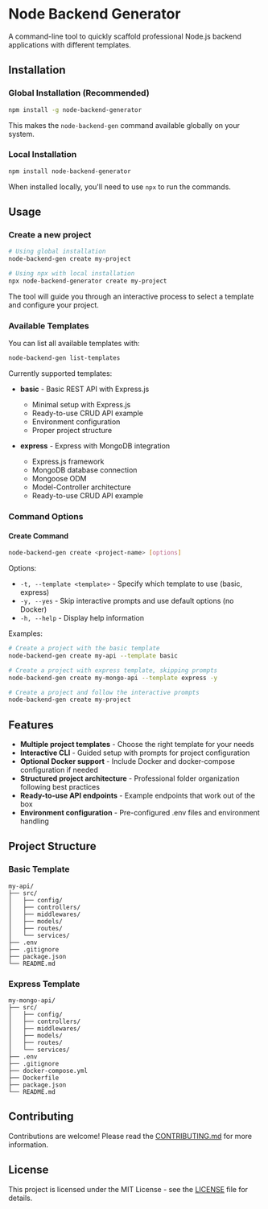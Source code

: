 # Node Backend Generator

A command-line tool to quickly scaffold professional Node.js backend applications with different templates.

## Installation

### Global Installation (Recommended)

```bash
npm install -g node-backend-generator
```

This makes the `node-backend-gen` command available globally on your system.

### Local Installation

```bash
npm install node-backend-generator
```

When installed locally, you'll need to use `npx` to run the commands.

## Usage

### Create a new project

```bash
# Using global installation
node-backend-gen create my-project

# Using npx with local installation
npx node-backend-generator create my-project
```

The tool will guide you through an interactive process to select a template and configure your project.

### Available Templates

You can list all available templates with:

```bash
node-backend-gen list-templates
```

Currently supported templates:

- **basic** - Basic REST API with Express.js

  - Minimal setup with Express.js
  - Ready-to-use CRUD API example
  - Environment configuration
  - Proper project structure

- **express** - Express with MongoDB integration
  - Express.js framework
  - MongoDB database connection
  - Mongoose ODM
  - Model-Controller architecture
  - Ready-to-use CRUD API example

### Command Options

#### Create Command

```bash
node-backend-gen create <project-name> [options]
```

Options:

- `-t, --template <template>` - Specify which template to use (basic, express)
- `-y, --yes` - Skip interactive prompts and use default options (no Docker)
- `-h, --help` - Display help information

Examples:

```bash
# Create a project with the basic template
node-backend-gen create my-api --template basic

# Create a project with express template, skipping prompts
node-backend-gen create my-mongo-api --template express -y

# Create a project and follow the interactive prompts
node-backend-gen create my-project
```

## Features

- **Multiple project templates** - Choose the right template for your needs
- **Interactive CLI** - Guided setup with prompts for project configuration
- **Optional Docker support** - Include Docker and docker-compose configuration if needed
- **Structured project architecture** - Professional folder organization following best practices
- **Ready-to-use API endpoints** - Example endpoints that work out of the box
- **Environment configuration** - Pre-configured .env files and environment handling

## Project Structure

### Basic Template

```
my-api/
├── src/
│   ├── config/
│   ├── controllers/
│   ├── middlewares/
│   ├── models/
│   ├── routes/
│   └── services/
├── .env
├── .gitignore
├── package.json
└── README.md
```

### Express Template

```
my-mongo-api/
├── src/
│   ├── config/
│   ├── controllers/
│   ├── middlewares/
│   ├── models/
│   ├── routes/
│   └── services/
├── .env
├── .gitignore
├── docker-compose.yml
├── Dockerfile
├── package.json
└── README.md
```

## Contributing

Contributions are welcome! Please read the [CONTRIBUTING.md](file:///c%3A/Container/backend_dev/node-backend-generator/CONTRIBUTING.md) for more information.

## License

This project is licensed under the MIT License - see the [LICENSE](file:///c%3A/Container/backend_dev/node-backend-generator/LICENSE) file for details.
